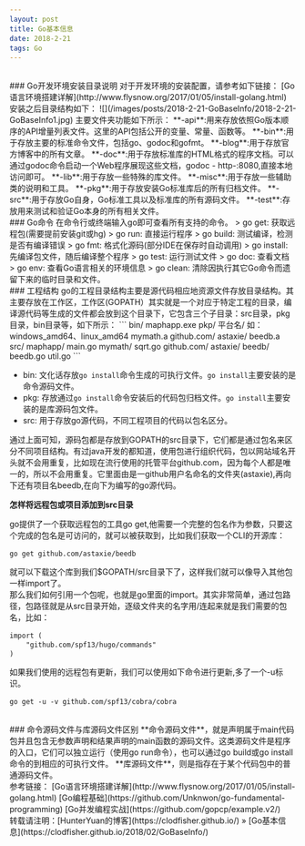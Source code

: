 ```yaml
---
layout: post
title: Go基本信息
date: 2018-2-21 
tags: Go        
---
```


<br>
### Go开发环境安装目录说明    
对于开发环境的安装配置，请参考如下链接：    
[Go语言环境搭建详解](http://www.flysnow.org/2017/01/05/install-golang.html)    
安装之后目录结构如下：    
![](/images/posts/2018-2-21-GoBaseInfo/2018-2-21-GoBaseInfo1.jpg)     
主要文件夹功能如下所示：   
**-api**:用来存放依照Go版本顺序的API增量列表文件。这里的API包括公开的变量、常量、函数等。    
**-bin**:用于存放主要的标准命令文件，包括go、godoc和gofmt。    
**-blog**:用于存放官方博客中的所有文章。    
**-doc**:用于存放标准库的HTML格式的程序文档。可以通过godoc命令启动一个Web程序展现这些文档，godoc - http-:8080,直接本地访问即可。    
**-lib**:用于存放一些特殊的库文件。    
**-misc**:用于存放一些辅助类的说明和工具。    
**-pkg**:用于存放安装Go标准库后的所有归档文件。    
**-src**:用于存放Go自身，Go标准工具以及标准库的所有源码文件。    
**-test**:存放用来测试和验证Go本身的所有相关文件。    

<br>
### Go命令    
在命令行或终端输入go即可查看所有支持的命令。    
> go get: 获取远程包(需要提前安装git或hg)    
> go run: 直接运行程序       
> go build: 测试编译，检测是否有编译错误    
> go fmt: 格式化源码(部分IDE在保存时自动调用)    
> go install: 先编译包文件，随后编译整个程序    
> go test: 运行测试文件    
> go doc: 查看文档    
> go env: 查看Go语言相关的环境信息    
> go clean: 清除因执行其它Go命令而遗留下来的临时目录和文件。

<br>
### 工程结构    
go的工程目录结构主要是源代码相应地资源文件存放目录结构。其主要存放在工作区，工作区(GOPATH）其实就是一个对应于特定工程的目录，编译源代码等生成的文件都会放到这个目录下，它包含三个子目录：src目录，pkg目录，bin目录等，如下所示：
```
bin/   
    maphapp.exe    
pkp/    
    平台名/ 如：windows_amd64、linux_amd64    
          mymath.a    
          github.com/    
                    astaxie/    
                           beedb.a    
src/    
   maphapp/    
          main.go    
   mymath/    
         sqrt.go    
   github.com/    
             astaxie/    
                    beedb/    
                         beedb.go    
                         util.go          
```

* bin: 文化话存放`go install`命令生成的可执行文件。`go install`主要安装的是命令源码文件。   
* pkg: 存放通过`go install`命令安装后的代码包归档文件。`go install`主要安装的是库源码包文件。    
* src: 用于存放go源代码，不同工程项目的代码以包名区分。   

 通过上面可知，源码包都是存放到GOPATH的src目录下，它们都是通过包名来区分不同项目结构。有过java开发的都知道，使用包进行组织代码，包以网站域名开头就不会用重复，比如现在流行使用的托管平台github.com，因为每个人都是唯一的，所以不会用重复。它里面由是一github用户名命名的文件夹(astaxie),再向下还有项目名beedb,在向下为编写的go源代码。   

**怎样将远程包或项目添加到src目录**

go提供了一个获取远程包的工具go get,他需要一个完整的包名作为参数，只要这个完成的包名是可访问的，就可以被获取到，比如我们获取一个CLI的开源库：    
```
go get github.com/astaxie/beedb
```

就可以下载这个库到我们$GOPATH/src目录下了，这样我们就可以像导入其他包一样import了。    
那么我们如何引用一个包呢，也就是go里面的import。其实非常简单，通过包路径，包路径就是从src目录开始，逐级文件夹的名字用/连起来就是我们需要的包名，比如：    
```
import (
	"github.com/spf13/hugo/commands"
)
```

如果我们使用的远程包有更新，我们可以使用如下命令进行更新,多了一个-u标识。    
```
go get -u -v github.com/spf13/cobra/cobra
```
<br>
### 命令源码文件与库源码文件区别    
**命令源码文件**，就是声明属于main代码包并且包含无参数声明和结果声明的main函数的源码文件。这类源码文件是程序的入口，它们可以独立运行（使用go run命令），也可以通过go build或go install命令的到相应的可执行文件。    
**库源码文件**，则是指存在于某个代码包中的普通源码文件。     

<br>
参考链接：    
[Go语言环境搭建详解](http://www.flysnow.org/2017/01/05/install-golang.html)       
[Go编程基础](https://github.com/Unknwon/go-fundamental-programming)       
[Go并发编程实战](https://github.com/gopcp/example.v2/)       



<br> 
转载请注明：[HunterYuan的博客](https://clodfisher.github.io/) » [Go基本信息](https://clodfisher.github.io/2018/02/GoBaseInfo/)   
  

